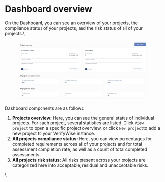 # Dashboard overview

On the Dashboard, you can see an overview of your projects, the compliance status of your projects, and the risk status of all of your projects.\


<figure><img src=".gitbook/assets/image.png" alt=""><figcaption></figcaption></figure>

Dashboard components are as follows:

1. **Projects overview:** Here, you can see the general status of individual projects. For each project, several statistics are listed. Click `View project` to open a specific project overview, or click `New project`to add a new project to your VerifyWise instance.
2. **All projects compliance status:** Here, you can view percentages for completed requirements across all of your projects and for total assessment completion rate, as well as a count of total completed assessments.
3. **All projects risk status:** All risks present across your projects are categorized here into acceptable, residual and unacceptable risks.

\
